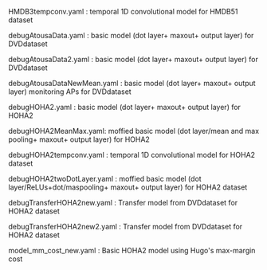 
HMDB3tempconv.yaml	: temporal 1D convolutional model for HMDB51 dataset

debugAtousaData.yaml : basic model (dot layer+ maxout+ output layer) for DVDdataset

debugAtousaData2.yaml : basic model (dot layer+ maxout+ output layer) for DVDdataset

debugAtousaDataNewMean.yaml : basic model (dot layer+ maxout+ output layer) monitoring APs for DVDdataset

debugHOHA2.yaml : basic model (dot layer+ maxout+ output layer) for HOHA2

debugHOHA2MeanMax.yaml: moffied basic model (dot layer/mean and max pooling+ maxout+ output layer) for HOHA2 

debugHOHA2tempconv.yaml : temporal 1D convolutional model for HOHA2 dataset

debugHOHA2twoDotLayer.yaml : moffied basic model (dot layer/ReLUs+dot/maspooling+ maxout+ output layer) for HOHA2 dataset

debugTransferHOHA2new.yaml : Transfer model from DVDdataset for HOHA2 dataset

debugTransferHOHA2new2.yaml : Transfer model from DVDdataset for HOHA2 dataset

model_mm_cost_new.yaml : Basic HOHA2 model using Hugo's max-margin cost
